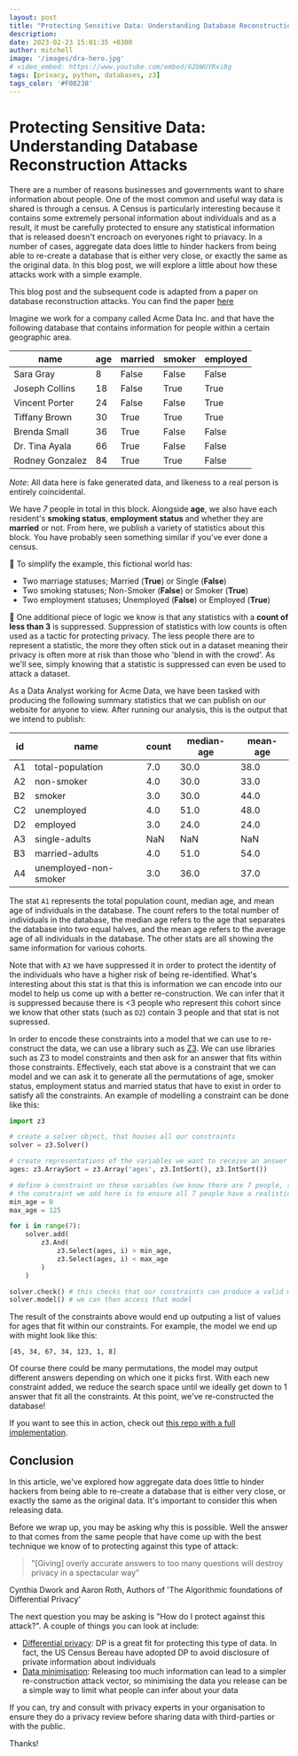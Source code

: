 ```yaml
---
layout: post
title: "Protecting Sensitive Data: Understanding Database Reconstruction Attacks"
description:
date: 2023-02-23 15:01:35 +0300
author: mitchell
image: '/images/dra-hero.jpg'
# video_embed: https://www.youtube.com/embed/62bWUYRxi8g
tags: [privacy, python, databases, z3]
tags_color: '#F08238'
---
```


# Protecting Sensitive Data: Understanding Database Reconstruction Attacks

There are a number of reasons businesses and governments want to share information about people. One of the most common and useful way data is shared is through a census. A Census is particularly interesting because it contains some extremely personal information about individuals and as a result, it must be carefully protected to ensure any statistical information that is released doesn't encroach on everyones right to priavacy. In a number of cases, aggregate data does little to hinder hackers from being able to re-create a database that is either very close, or exactly the same as the original data. In this blog post, we will explore a little about how these attacks work with a simple example.

This blog post and the subsequent code is adapted from a paper on database reconstruction attacks. You can find the paper [here](https://queue.acm.org/detail.cfm?id=3295691)

Imagine we work for a company called Acme Data Inc. and that have the following database that contains information for people within a certain geographic area.

| name            | age | married | smoker | employed |
|-----------------|-----|---------|--------|----------|
| Sara Gray       | 8   | False   | False  | False    |
| Joseph Collins  | 18  | False   | True   | True     |
| Vincent Porter  | 24  | False   | False  | True     |
| Tiffany Brown   | 30  | True    | True   | True     |
| Brenda Small    | 36  | True    | False  | False    |
| Dr. Tina Ayala  | 66  | True    | False  | False    |
| Rodney Gonzalez | 84  | True    | True   | False    |

*Note*: All data here is fake generated data, and likeness to a real person is entirely coincidental.

We have *7* people in total in this block. Alongside **age**, we also have each resident's **smoking status**, **employment status** and whether they are **married** or not. From here, we publish a variety of statistics about this block. You have probably seen something similar if you've ever done a census.

📓 To simplify the example, this fictional world has:

- Two marriage statuses; Married (**True**) or Single (**False**)
- Two smoking statuses; Non-Smoker (**False**) or Smoker (**True**)
- Two employment statuses;  Unemployed (**False**) or Employed (**True**)

👾 One additional piece of logic we know is that any statistics with a **count of less than 3** is suppressed. Suppression of statistics with low counts is often used as a tactic for protecting privacy. The less people there are to represent a statistic, the more they often stick out in a dataset meaning their privacy is often more at risk than those who 'blend in with the crowd'. As we'll see, simply knowing that a statistic is suppressed can even be used to attack a dataset.

As a Data Analyst working for Acme Data, we have been tasked with producing the following summary statistics that we can publish on our website for anyone to view. After running our analysis, this is the output that we intend to publish:

| id        | name                   | count | median-age | mean-age  |
|-----------|------------------------|-------|------------|-----------|
| A1        | total-population        | 7.0   | 30.0   | 38.0  |
| A2        | non-smoker              | 4.0   | 30.0   | 33.0  |
| B2        | smoker                  | 3.0   | 30.0   | 44.0  |
| C2        | unemployed              | 4.0   | 51.0   | 48.0  |
| D2        | employed                | 3.0   | 24.0   | 24.0  |
| A3        | single-adults           | NaN   | NaN    | NaN   |
| B3        | married-adults          | 4.0   | 51.0   | 54.0  |
| A4        | unemployed-non-smoker   | 3.0   | 36.0   | 37.0  |

The stat `A1` represents the total population count, median age, and mean age of individuals in the database. The count refers to the total number of individuals in the database, the median age refers to the age that separates the database into two equal halves, and the mean age refers to the average age of all individuals in the database. The other stats are all showing the same information for various cohorts.

Note that with `A3` we have suppressed it in order to protect the identity of the individuals who have a higher risk of being re-identified. What's interesting about this stat is that this is information we can encode into our model to help us come up with a better re-construction. We can infer that it is suppressed because there is <3 people who represent this cohort since we know that other stats (such as `D2`) contain 3 people and that stat is not supressed.

In order to encode these constraints into a model that we can use to re-construct the data, we can use a library such as [Z3](https://github.com/Z3Prover/z3). We can use libraries such as Z3 to model constraints and then ask for an answer that fits within those constraints. Effectively, each stat above is a constraint that we can model and we can ask it to generate all the permutations of age, smoker status, employment status and married status that have to exist in order to satisfy all the constraints. An example of modelling a constraint can be done like this:

```python
import z3

# create a solver object, that houses all our constraints
solver = z3.Solver()

# create representations of the variables we want to receive an answer for; such as ages
ages: z3.ArraySort = z3.Array('ages', z3.IntSort(), z3.IntSort())

# define a constraint on these variables (we know there are 7 people, so we range over that number)
# the constraint we add here is to ensure all 7 people have a realistic age (between 0 and 125)
min_age = 0
max_age = 125

for i in range(7):
    solver.add(
        z3.And(
            z3.Select(ages, i) > min_age,
            z3.Select(ages, i) < max_age
        )
    )

solver.check() # this checks that our constraints can produce a valid model
solver.model() # we can then access that model
```

The result of the constraints above would end up outputing a list of values for ages that fit within our constraints. For example, the model we end up with might look like this:

```text
[45, 34, 67, 34, 123, 1, 8]
```

Of course there could be many permutations, the model may output different answers depending on which one it picks first. With each new constraint added, we reduce the search space until we ideally get down to 1 answer that fit all the constraints. At this point, we've re-constructed the database!

If you want to see this in action, check out [this repo with a full implementation](https://github.com/mitchelllisle/database-reconstruction-attacks).


## Conclusion
In this article, we've explored how aggregate data does little to hinder hackers from being able to re-create a database that is either very close, or exactly the same as the original data. It's important to consider this when releasing data.

Before we wrap up, you may be asking why this is possible. Well the answer to that comes from the same people that have come up with the best technique we know of to protecting against this type of attack:

> "[Giving] overly accurate answers to too many questions will destroy privacy in a spectacular way"

Cynthia Dwork and Aaron Roth, Authors of 'The Algorithmic foundations of Differential Privacy'

The next question you may be asking is "How do I protect against this attack?". A couple of things you can look at include:
 - [Differential privacy](https://desfontain.es/privacy/friendly-intro-to-differential-privacy.html): DP is a great fit for protecting this type of data. In fact, the US Census Bereau have adopted DP to avoid disclosure of private information about individuals
 - [Data minimisation](https://martinfowler.com/bliki/Datensparsamkeit.html): Releasing too much information can lead to a simpler re-construction attack vector, so minimising the data you release can be a simple way to limit what people can infer about your data

If you can, try and consult with privacy experts in your organisation to ensure they do a privacy review before sharing data with third-parties or with the public.

 Thanks!
